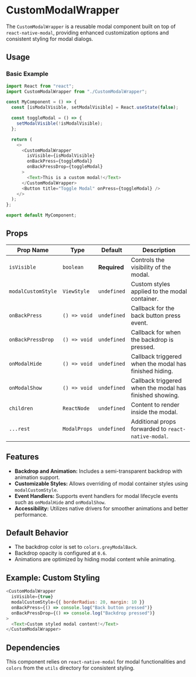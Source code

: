 # CustomModalWrapper

The `CustomModalWrapper` is a reusable modal component built on top of `react-native-modal`, providing enhanced customization options and consistent styling for modal dialogs.

## Usage

### Basic Example

```javascript
import React from "react";
import CustomModalWrapper from "./CustomModalWrapper";

const MyComponent = () => {
  const [isModalVisible, setModalVisible] = React.useState(false);

  const toggleModal = () => {
    setModalVisible(!isModalVisible);
  };

  return (
    <>
      <CustomModalWrapper
        isVisible={isModalVisible}
        onBackPress={toggleModal}
        onBackPressDrop={toggleModal}
      >
        <Text>This is a custom modal!</Text>
      </CustomModalWrapper>
      <Button title="Toggle Modal" onPress={toggleModal} />
    </>
  );
};

export default MyComponent;
```

## Props

| Prop Name          | Type         | Default      | Description                                             |
| ------------------ | ------------ | ------------ | ------------------------------------------------------- |
| `isVisible`        | `boolean`    | **Required** | Controls the visibility of the modal.                   |
| `modalCustomStyle` | `ViewStyle`  | `undefined`  | Custom styles applied to the modal container.           |
| `onBackPress`      | `() => void` | `undefined`  | Callback for the back button press event.               |
| `onBackPressDrop`  | `() => void` | `undefined`  | Callback for when the backdrop is pressed.              |
| `onModalHide`      | `() => void` | `undefined`  | Callback triggered when the modal has finished hiding.  |
| `onModalShow`      | `() => void` | `undefined`  | Callback triggered when the modal has finished showing. |
| `children`         | `ReactNode`  | `undefined`  | Content to render inside the modal.                     |
| `...rest`          | `ModalProps` | `undefined`  | Additional props forwarded to `react-native-modal`.     |

## Features

- **Backdrop and Animation:** Includes a semi-transparent backdrop with animation support.
- **Customizable Styles:** Allows overriding of modal container styles using `modalCustomStyle`.
- **Event Handlers:** Supports event handlers for modal lifecycle events such as `onModalHide` and `onModalShow`.
- **Accessibility:** Utilizes native drivers for smoother animations and better performance.

## Default Behavior

- The backdrop color is set to `colors.greyModalBack`.
- Backdrop opacity is configured at `0.6`.
- Animations are optimized by hiding modal content while animating.

## Example: Custom Styling

```javascript
<CustomModalWrapper
  isVisible={true}
  modalCustomStyle={{ borderRadius: 20, margin: 10 }}
  onBackPress={() => console.log("Back button pressed")}
  onBackPressDrop={() => console.log("Backdrop pressed")}
>
  <Text>Custom styled modal content!</Text>
</CustomModalWrapper>
```

## Dependencies

This component relies on `react-native-modal` for modal functionalities and `colors` from the `utils` directory for consistent styling.

